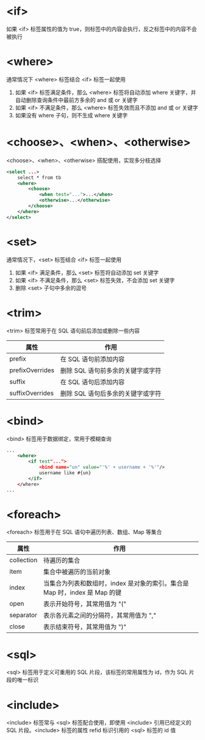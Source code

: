 # \<if>
如果 \<if> 标签属性的值为 true，则标签中的内容会执行，反之标签中的内容不会被执行
# \<where>
通常情况下 \<where> 标签结合 \<if> 标签一起使用
1. 如果 \<if> 标签满足条件，那么 \<where> 标签将自动添加 where 关键字，并自动删除查询条件中最前方多余的 and 或 or 关键字
2. 如果 \<if> 不满足条件，那么 \<where> 标签失效而且不添加 and 或 or 关键字
3. 如果没有 where 子句，则不生成 where 关键字
# \<choose>、\<when>、\<otherwise>
\<choose>、\<when>、\<otherwise> 搭配使用，实现多分枝选择
```xml
<select ...>
	select * from tb
	<where>
		<choose>
			<when test="...">...</when>
			<otherwise>...</otherwise>
		</choose>
	</where>
</select>
```
# \<set>
通常情况下，\<set> 标签结合 \<if> 标签一起使用
1. 如果 \<if> 满足条件，那么 \<set> 标签将自动添加 set 关键字
2. 如果 \<if> 不满足条件，那么 \<set> 标签失效，不会添加 set 关键字
3. 删除 \<set> 子句中多余的逗号
# \<trim>
\<trim> 标签常用于在 SQL 语句前后添加或删除一些内容

| 属性              | 作用                  |
| --------------- | ------------------- |
| prefix          | 在 SQL 语句前添加内容       |
| prefixOverrides | 删除 SQL 语句前多余的关键字或字符 |
| suffix          | 在 SQL 语句后添加内容       |
| suffixOverrides | 删除 SQL 语句后多余的关键字或字符 |
# \<bind>
\<bind> 标签用于数据绑定，常用于模糊查询
```xml
...
	<where>
		<if test"...">
			<bind name="un" value="'%' + username + '%'"/>
			username like #{un}
		</if>
	</where>
...
```
# \<foreach>
\<foreach> 标签用于在 SQL 语句中遍历列表、数组、Map 等集合

| 属性         | 作用                                               |
| ---------- | ------------------------------------------------ |
| collection | 待遍历的集合                                           |
| item       | 集合中被遍历的当前对象                                      |
| index      | 当集合为列表和数组时，index 是对象的索引。集合是 Map 时，index 是 Map 的键 |
| open       | 表示开始符号，其常用值为 "("                                 |
| separator  | 表示各元素之间的分隔符，其常用值为 ","                            |
| close      | 表示结束符号，其常用值为 ")"                                 |
# \<sql>
\<sql> 标签用于定义可重用的 SQL 片段，该标签的常用属性为 id，作为 SQL 片段的唯一标识
# \<include>
\<include> 标签常与 \<sql> 标签配合使用，即使用 \<include> 引用已经定义的 SQL 片段。\<include> 标签的属性 refid 标识引用的 \<sql> 标签的 id 值
